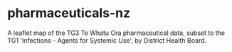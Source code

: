 # pharmaceuticals-nz
A leaflet map of the TG3 Te Whatu Ora pharmaceutical data, subset to the TG1 'Infections - Agents for Systemic Use', by District Health Board.
